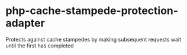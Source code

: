 # php-cache-stampede-protection-adapter
Protects against cache stampedes by making subsequent requests wait until the first has completed
